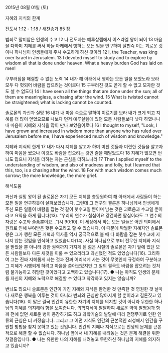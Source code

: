 2015년 08월 01일 (토)

지혜와 지식의 한계



전도서 1:12 - 1:18 / 새찬송가 85 장


범죄로 말미암은 인생의 수고
12 나 전도자는 예루살렘에서 이스라엘 왕이 되어 13 마음을 다하며 지혜를 써서 하늘 아래에서 행하는 모든 일을 연구하며 살핀즉 이는 괴로운 것이니 하나님이 인생들에게 주사 수고하게 하신 것이라 
12 I, the Teacher, was king over Israel in Jerusalem. 13 I devoted myself to study and to explore by wisdom all that is done under heaven. What a heavy burden God has laid on men! 

구부러짐을 해결할 수 없는 노력
14 내가 해 아래에서 행하는 모든 일을 보았노라 보라 모두 다 헛되어 바람을 잡으려는 것이로다 15 구부러진 것도 곧게 할 수 없고 모자란 것도 셀 수 없도다 
14 I have seen all the things that are done under the sun; all of them are meaningless, a chasing after the wind. 15 What is twisted cannot be straightened; what is lacking cannot be counted. 

솔로몬의 과신과 실망
16 내가 내 마음 속으로 말하여 이르기를 보라 내가 크게 되고 지혜를 더 많이 얻었으므로 나보다 먼저 예루살렘에 있던 모든 사람들보다 낫다 하였나니 내 마음이 지혜와 지식을 많이 만나 보았음이로다 
16 I thought to myself, "Look, I have grown and increased in wisdom more than anyone who has ruled over Jerusalem before me; I have experienced much of wisdom and knowledge." 

지혜와 지식의 한계
17 내가 다시 지혜를 알고자 하며 미친 것들과 미련한 것들을 알고자 하여 마음을 썼으나 이것도 바람을 잡으려는 것인 줄을 깨달았도다 18 지혜가 많으면 번뇌도 많으니 지식을 더하는 자는 근심을 더하느니라
17 Then I applied myself to the understanding of wisdom, and also of madness and folly, but I learned that this, too, is a chasing after the wind. 18 For with much wisdom comes much sorrow; the more knowledge, the more grief.

해석도움





과신과 실망
왕이 된 솔로몬은 자기 모든 지혜를 총동원하여 해 아래에서 사람들이 하는 모든 일을 연구하듯이 살펴보았습니다. 그런데 그 연구의 결론은 하나님께서 인생에게 주신 모든 일들이 바람을 잡는 것 같이 헛수고일 뿐이며 남는 것은 괴로움과 수고일 뿐이라고 요약을 하게 됩니다(13). 
“우리의 연수가 칠십이요 강건하면 팔십이라도 그 연수의 자랑은 수고와 슬픔뿐이요...”(시 90:10).
이 세상에서 하는 모든 일들은 어떤 의미에서 원죄로 인해 부여받은 헛된 수고라고 할 수 있습니다. 이 때문에 탁월한 지혜자인 솔로몬 왕은 그가 행한 모든 개혁과 역사들 역시 궁극적으로 볼 때 다 바람을 잡는 헛수고에 지나지 않는 것임을 인식하고 있었습니다(14).
사실 하나님으로 부터 전무한 지혜와 지식을 받았을 뿐 아니라 강한 권력까지 가지게 된 젊은 시절의 솔로몬은 자기 앞에 있던 모든 사람들보다 다른 새것을 이룰 수 있으리라고 과신했던 적도 있었습니다(16). 
그리하여 그는 진짜 지혜롭게 사는 것과 진짜 어리석게 사는 것이 무엇인지 규정하여 구분하고 그 지혜가 시행되게 하려고 마음을 쏟아보았지만 그 일의 결국도 바람을 잡으려는 것처럼 불가능하고 허망한 것이었다고 고백하고 있습니다(17). 
● 나는 아직도 인생의 문제를 자신의 지혜와 노력으로 해결할 수 있다고 착각하고 있지는 않습니까?

번뇌도 많으니 
솔로몬은 인간이 가진 지혜와 지식은 완전한 것 만족한 것 영원한 것 날마다 새로운 행복을 이루는 것이 아니라 번뇌와 근심만 많아지게 할 뿐이라고 결론짓고 있습니다(18). 이 말은 결국 인간이 유한한 자기의 지혜를 의지할 것이 아니라 무한한 하나님의 지혜를 의지해야 함을 보여줍니다. 의학지식이 발달하여 새로운 약이 발명됨과 함께 전에 없던 새로운 병이 등장하기도 하고 과학기술의 발달에 따라 전쟁무기로 인한 인류의 근심은 더 커졌습니다. 그리고 그 어떤 지식도 인간의 근본적인 죄성에서 인간을 구원할 방법을 찾지 못하고 있는 것입니다.
인간의 지혜나 지식으로는 인생의 문제를 근본적으로 해결 할 수 없습니다. 하나님 앞에서 내 지혜를 내려놓는 것은 문제 해결을 위한 첫걸음입니다. 
● 나는 유한한 나의 지혜를 내려놓고 무한하신 하나님의 지혜를 의지하고 있습니까?